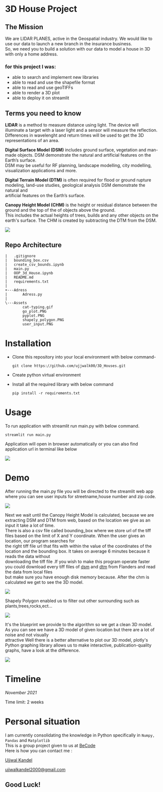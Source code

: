 # 3D House Project

## The Mission
We are LIDAR PLANES, active in the Geospatial industry. We would like to use our data to launch a new branch in the insurance business.  
So, we need you to build a solution with our data to model a house in 3D with only a home address.

### for this project I was:
- able to search and implement new libraries
- able to read and use the shapefile format
- able to read and use geoTIFFs
- able to render a 3D plot
- able to deploy it on streamlit

## Terms you need to know

**LIDAR** is a method to measure distance using light. The device will illuminate a target with a laser light and a sensor will measure the reflection.   
Differences in wavelenght and return times will be used to get the 3D representations of an area. 

**Digital Surface Model (DSM)** includes ground surface, vegetation and man-made objects. DSM demonstrate the natural and artificial features on the Earth’s surface.   
DSM may be useful for RF planning, landscape modelling, city modelling, visualization applications and more. 

**Digital Terrain Model (DTM)** is often required for flood or ground rupture modeling, land-use studies, geological analysis DSM demonstrate the natural and  
artificial features on the Earth’s surface. 

**Canopy Height Model (CHM)** is the height or residual distance between the ground and the top of the of objects above the ground.  
This includes the actual heights of trees, builds and any other objects on the earth's surface. The CHM is created by subtracting the DTM from the DSM. 

![](Assets/lidarTree-height.PNG)

## Repo Architecture 

```
|   .gitignore
|   bounding_box.csv
|   create_csv_bounds.ipynb
|   main.py
|   OOP_3d_House.ipynb
|   README.md
|   requirements.txt
|
+---Adress
|       Adress.py
|
\---Assets
        cat-typing.gif
        go_plot.PNG
        pyplot.PNG
        shapely_polygon.PNG
        user_input.PNG

```
# Installation
- Clone this repository into your local environment with below command-

  `git clone https://github.com/ujjwalk00/3D_Houses.git`

- Create python virtual environment

- Install all the required library with below command

  `pip install -r requirements.txt`

# Usage

To run application with streamlit run main.py with below command.

  `streamlit run main.py`

Application will open in browser automatically or you can also find application url in terminal like below

![](Assets/app_url.PNG)

# Demo
After running the main.py file you will be directed to the streamlit web app where you can see user inputs for streetname,house number and zip code. 

![](Assets/user_input.PNG)

Next we wait until the Canopy Height Model is calculated, because we are extracting DSM and DTM from web, based on the location we give as an input it take a lot of time.  
There is also a csv file called bounding_box where we store url of the tiff files based on the limit of X and Y coordinate. When the user gives an location, our program searches for  
the right tiff file url that fits with within the value of the coordinates of the location and the bounding box. It takes on average 6 minutes because it reads the data without  
downloading the tiff file .If you wish to make this program operate faster you could download every tiff files of [dsm](geopunt.be/download?container=dhm-vlaanderen-ii-dsm-raster-1m&title=Digitaal%20Hoogtemodel%20Vlaanderen%20II,%20DSM,%20raster,%201m)
 and [dtm](https://www.geopunt.be/download?container=dhm-vlaanderen-ii-dtm-raster-1m&title=Digitaal%20Hoogtemodel%20Vlaanderen%20II,%20DTM,%20raster,%201m)
 from Flanders and read the data from local files  
but make sure you have enough disk memory because. After the chm is calculated we get to see the 3D model.

![](Assets/pyplot.PNG)


Shapely Polygon enabled us to filter out other surrounding such as plants,trees,rocks,ect...  

![](Assets/shapely_polygon.PNG)


It's the blueprint we provide to the algorithm so we get a clean 3D model. As you can see we have a 3D model of given location but there are a lot of noise and not visually  
attractive Well there is a better alternative to plot our 3D model, plotly's Python graphing library allows us to make interactive, publication-quality graphs, have a look at the difference.


![](Assets/go_plot.PNG)


# Timeline
*November 2021*

Time limit: 2 weeks


# Personal situation

I am currently consolidating the knowledge in Python specifically in `Numpy, Pandas` and `Matplotlib`  
This is a group project given to us at [BeCode](https://becode.org/)  
Here is how you can contact me :

[Ujjwal Kandel](https://www.linkedin.com/in/ujjwal-kandel-10743a1bb/)

ujjwalkandel2000@gmail.com


## Good Luck!
